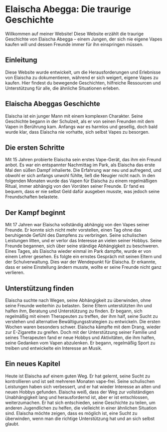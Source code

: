 # Elaischa Abegga: Die traurige Geschichte

Willkommen auf meiner Website! Diese Website erzählt die traurige Geschichte von Elaischa Abegga – einem Jungen, der sich nie eigene Vapes kaufen will und dessen Freunde immer für ihn einspringen müssen.

## Einleitung

Diese Website wurde entwickelt, um die Herausforderungen und Erlebnisse von Elaischa zu dokumentieren, während er sich weigert, eigene Vapes zu kaufen. Hier findest du bewegende Geschichten, hilfreiche Ressourcen und Unterstützung für alle, die ähnliche Situationen erleben.

## Elaischa Abeggas Geschichte

Elaischa ist ein junger Mann mit einem komplexen Charakter. Seine Geschichte begann in der Schulzeit, als er von seinen Freunden mit dem Vapen in Berührung kam. Anfangs war es harmlos und gesellig, doch bald wurde klar, dass Elaischa nie vorhatte, sich selbst Vapes zu besorgen.

## Die ersten Schritte

Mit 15 Jahren probierte Elaischa sein erstes Vape-Gerät, das ihm ein Freund anbot. Es war ein entspannter Nachmittag im Park, als Elaischa das erste Mal den süßen Dampf inhalierte. Die Erfahrung war neu und aufregend, und obwohl er sich anfangs unwohl fühlte, ließ die Neugier nicht nach. In den folgenden Monaten wurde das Vapen für Elaischa zu einem regelmäßigen Ritual, immer abhängig von den Vorräten seiner Freunde. Er fand es bequem, dass er nie selbst Geld dafür ausgeben musste, was jedoch seine Freundschaften belastete.

## Der Kampf beginnt

Mit 17 Jahren war Elaischa vollständig abhängig von den Vapes seiner Freunde. Er konnte sich nicht mehr vorstellen, einen Tag ohne das beruhigende Gefühl des Dampfens zu verbringen. Seine schulischen Leistungen litten, und er verlor das Interesse an vielen seiner Hobbys. Seine Freunde begannen, sich über seine ständige Abhängigkeit zu beschweren. Eines Tages, als Elaischa wieder einmal im Park dampfte, wurde er von einem Lehrer gesehen. Es folgte ein ernstes Gespräch mit seinen Eltern und der Schulverwaltung. Dies war der Wendepunkt für Elaischa. Er erkannte, dass er seine Einstellung ändern musste, wollte er seine Freunde nicht ganz verlieren.

## Unterstützung finden

Elaischa suchte nach Wegen, seine Abhängigkeit zu überwinden, ohne seine Freunde weiterhin zu belasten. Seine Eltern unterstützten ihn und halfen ihm, Beratung und Unterstützung zu finden. Er begann, sich regelmäßig mit einem Therapeuten zu treffen, der ihm half, seine Sucht zu verstehen und alternative Bewältigungsstrategien zu entwickeln. Die ersten Wochen waren besonders schwer. Elaischa kämpfte mit dem Drang, wieder zur E-Zigarette zu greifen. Doch mit der Unterstützung seiner Familie und seines Therapeuten fand er neue Hobbys und Aktivitäten, die ihm halfen, seine Gedanken vom Vapen abzulenken. Er begann, regelmäßig Sport zu treiben und entwickelte ein Interesse an Musik.

## Ein neues Kapitel

Heute ist Elaischa auf einem guten Weg. Er hat gelernt, seine Sucht zu kontrollieren und ist seit mehreren Monaten vape-frei. Seine schulischen Leistungen haben sich verbessert, und er hat wieder Interesse an alten und neuen Hobbys gefunden. Elaischa weiß, dass der Weg zur vollständigen Unabhängigkeit lang und herausfordernd ist, aber er ist entschlossen, weiterzumachen. Er hat sich entschieden, seine Geschichte zu teilen, um anderen Jugendlichen zu helfen, die vielleicht in einer ähnlichen Situation sind. Elaischa möchte zeigen, dass es möglich ist, eine Sucht zu überwinden, wenn man die richtige Unterstützung hat und an sich selbst glaubt.
